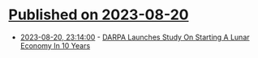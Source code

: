 # [Published on 2023-08-20](index.md)

* [2023-08-20, 23:14:00](https://soylentnews.org/article.pl?sid=23/08/19/2319201&from=rss) - [DARPA Launches Study On Starting A Lunar Economy In 10 Years](https://soylentnews.org/article.pl?sid=23/08/19/2319201&from=rss)
